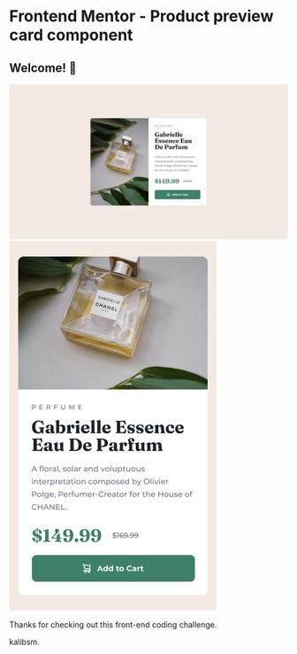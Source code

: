 
# Frontend Mentor - Product preview card component

## Welcome! 👋
![Design preview for the Product preview card component coding challenge for Desktop](./design/desktop-design.jpg)
![Design preview for the Product preview card component coding challenge for Mobile](./design/mobile-design.jpg)

Thanks for checking out this front-end coding challenge.

kalibsm.
